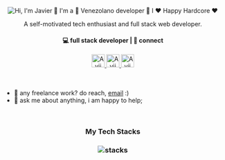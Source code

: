 <p align="center">
<img src="https://github.com/aviisleep/aviisleep/blob/main/assets/aviigif.gif" alt="Hi, I'm Javier 👋 I'm a 🚀 Venezolano developer 🚀 I ❤️ Happy Hardcore ❤️">
</p>

<p align="center">
A self-motivated tech enthusiast and full stack web developer.
</p>

<h4 align="center">
💻 full stack developer | 💬 connect 
</h4>

<div align="center">
<a href="https://www.instagram.com/aviisleep/">
  <img alt="Avii Sleep Instagram" width="30px" src="https://raw.githubusercontent.com/hussainweb/hussainweb/main/icons/instagram.png" />
</a>
<a href="https://twitter.com/aviisleep">
  <img alt="Avii Sleep | Twitter" width="30px" src="https://raw.githubusercontent.com/peterthehan/peterthehan/master/assets/twitter.svg" />
</a>
<a href="https://www.linkedin.com/in/aviisleep/">
  <img alt="Avii Sleep LinkedIN" width="30px" src="https://raw.githubusercontent.com/peterthehan/peterthehan/master/assets/linkedin.svg" />
</a>
</div>  


<br/>
<br/>

- 💼 any freelance work? do reach, [email](mailto:aviisleep@gmail.com) :)
- 💬 ask me about anything, i am happy to help;

<br/>
<h3 align="center">
My Tech Stacks
</h3>

<h3 align="center">
<img src="https://raw.githubusercontent.com/akasrai/akasrai/master/assets/stack-hills.png" alt="stacks"/>
</h3>




